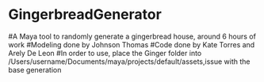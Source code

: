 # GingerbreadGenerator
#A Maya tool to randomly generate a gingerbread house, around 6 hours of work
#Modeling done by Johnson Thomas
#Code done by Kate Torres and Arely De Leon
#In order to use, place the Ginger folder into /Users/username/Documents/maya/projects/default/assets,issue with the base generation
